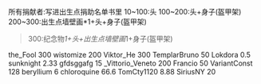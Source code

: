 所有捐献者:写进出生点捐助名单书里
10~100:头
100~200:头+身子(盔甲架)
200~300:出生点墙壁画*1+头+身子(盔甲架)
>300:纪念物*1+头+出生点墙壁画*1+身子(盔甲架)

the_Fool 300
wistomize 200
Viktor_He 300
TemplarBruno 50
Lokdora 0.5
sunknight 2.33
gfdsggafg 15
_Vittorio_Veneto 200
Francio 50
VariantConst 128
beryllium 6
chloroquine 66.6
TomCty1120 8.88
SiriusNY 20
